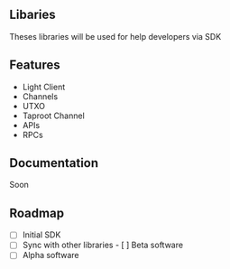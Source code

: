 ## Libaries

Theses libraries will be used for help developers via SDK

## Features

- Light Client
- Channels
- UTXO
- Taproot Channel
- APIs
- RPCs
  
## Documentation 

Soon

## Roadmap

- [ ] Initial SDK
- [ ] Sync with other libraries               - [ ] Beta software 
- [ ] Alpha software 
